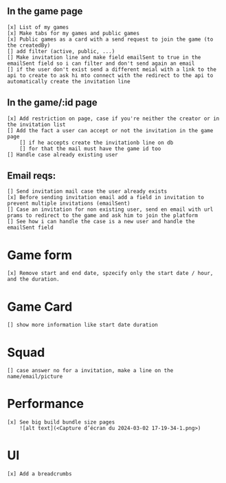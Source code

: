 ## In the game page

    [x] List of my games
    [x] Make tabs for my games and public games
    [x] Public games as a card with a send request to join the game (to the createdBy)
    [] add filter (active, public, ...)
    [] Make invitation line and make field emailSent to true in the emailSent field so i can filter and don't send again an email
    [] if the user don't exist send a different meial with a link to the api to create to ask hi mto connect with the redirect to the api to automatically create the invitation line

## In the game/:id page

    [x] Add restriction on page, case if you're neither the creator or in the invitation list
    [] Add the fact a user can accept or not the invitation in the game page
        [] if he accepts create the invitationb line on db
        [] for that the mail must have the game id too
    [] Handle case already existing user

## Email reqs:

    [] Send invitation mail case the user already exists
    [x] Before sending invitation email add a field in invitation to prevent multiple invitations (emailSent)
    [] Case an invitation for non existing user, send en email with url prams to redirect to the game and ask him to join the platform
    [] See how i can handle the case is a new user and handle the emailSent field

# Game form

    [x] Remove start and end date, spzecify only the start date / hour, and the duration.

# Game Card

    [] show more information like start date duration

# Squad

    [] case answer no for a invitation, make a line on the name/email/picture

# Performance

    [x] See big build bundle size pages
        ![alt text](<Capture d’écran du 2024-03-02 17-19-34-1.png>)

# UI

    [x] Add a breadcrumbs
